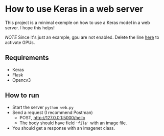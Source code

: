 # How to use Keras in a web server

This project is a minimal exemple on how to use a Keras model in a web server.
I hope this helps!

*NOTE* Since it's just an example, gpu are not enabled. Delete the line [here](https://github.com/Dref360/tuto_keras_web/blob/master/keras_model.py#L3) to activate GPUs.


## Requirements
* Keras
* Flask
* Opencv3

## How to run
* Start the server `python web.py`
* Send a request (I recommend Postman)
  * POST, http://127.0.0.1:5000/hello
  * The body should have field `'file'` with an image file.
* You should get a response with an imagenet class.
